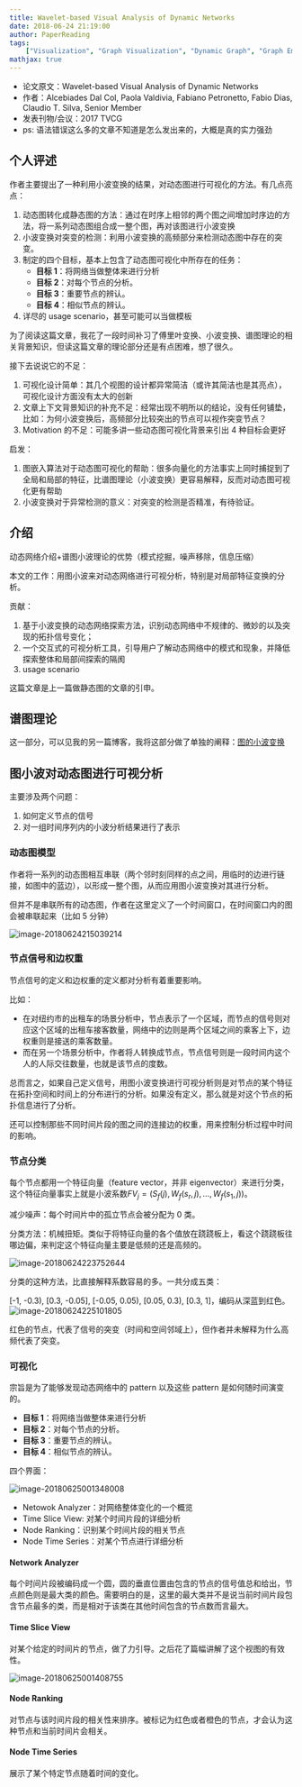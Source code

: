 ```yaml
---
title: Wavelet-based Visual Analysis of Dynamic Networks
date: 2018-06-24 21:19:00
author: PaperReading
tags:
    ["Visualization", "Graph Visualization", "Dynamic Graph", "Graph Embedding"]
mathjax: true
---
```


-   论文原文：Wavelet-based Visual Analysis of Dynamic Networks
-   作者：Alcebiades Dal Col, Paola Valdivia, Fabiano Petronetto, Fabio Dias, Claudio T. Silva, Senior Member
-   发表刊物/会议：2017 TVCG
-   ps: 语法错误这么多的文章不知道是怎么发出来的，大概是真的实力强劲

## 个人评述

作者主要提出了一种利用小波变换的结果，对动态图进行可视化的方法。有几点亮点：

1. 动态图转化成静态图的方法：通过在时序上相邻的两个图之间增加时序边的方法，将一系列动态图组合成一整个图，再对该图进行小波变换
2. 小波变换对突变的检测：利用小波变换的高频部分来检测动态图中存在的突变。
3. 制定的四个目标，基本上包含了动态图可视化中所存在的任务：
    - **目标 1**：将网络当做整体来进行分析
    - **目标 2**：对每个节点的分析。
    - **目标 3**：重要节点的辨认。
    - **目标 4**：相似节点的辨认。
4. 详尽的 usage scenario，甚至可能可以当做模板

为了阅读这篇文章，我花了一段时间补习了傅里叶变换、小波变换、谱图理论的相关背景知识，但读这篇文章的理论部分还是有点困难，想了很久。

接下去说说它的不足：

1. 可视化设计简单：其几个视图的设计都异常简洁（或许其简洁也是其亮点），可视化设计方面没有太大的创新
2. 文章上下文背景知识的补充不足：经常出现不明所以的结论，没有任何铺垫，比如：为何小波变换后，高频部分比较突出的节点可以视作突变节点？
3. Motivation 的不足：可能多讲一些动态图可视化背景来引出 4 种目标会更好

启发：

1. 图嵌入算法对于动态图可视化的帮助：很多向量化的方法事实上同时捕捉到了全局和局部的特征，比谱图理论（小波变换）更容易解释，反而对动态图可视化更有帮助
2. 小波变换对于异常检测的意义：对突变的检测是否精准，有待验证。

## 介绍

动态网络介绍+谱图小波理论的优势（模式挖掘，噪声移除，信息压缩）

本文的工作：用图小波来对动态网络进行可视分析，特别是对局部特征变换的分析。

贡献：

1. 基于小波变换的动态网络探索方法，识别动态网络中不规律的、微妙的以及突现的拓扑信号变化；
2. 一个交互式的可视分析工具，引导用户了解动态网络中的模式和现象，并降低探索整体和局部间探索的隔阂
3. usage scenario

这篇文章是上一篇做静态图的文章的引申。

## 谱图理论

这一部分，可以见我的另一篇博客，我将这部分做了单独的阐释：[图的小波变换](https://jackieanxis.github.io/blog-others/2018/06/19/%E5%9B%BE%E7%9A%84%E5%B0%8F%E6%B3%A2%E5%8F%98%E6%8D%A2/)

## 图小波对动态图进行可视分析

主要涉及两个问题：

1. 如何定义节点的信号
2. 对一组时间序列内的小波分析结果进行了表示

### 动态图模型

作者将一系列的动态图相互串联（两个邻时刻同样的点之间，用临时的边进行链接，如图中的蓝边），以形成一整个图，从而应用图小波变换对其进行分析。

但并不是串联所有的动态图，作者在这里定义了一个时间窗口，在时间窗口内的图会被串联起来（比如 5 分钟）

![image-20180624215039214](https://jackie-image.oss-cn-hangzhou.aliyuncs.com/2018-06-24-135039.png)

### 节点信号和边权重

节点信号的定义和边权重的定义都对分析有着重要影响。

比如：

-   在对纽约市的出租车的场景分析中，节点表示了一个区域，而节点的信号则对应这个区域的出租车接客数量，网络中的边则是两个区域之间的乘客上下，边权重则是接送的乘客数量。
-   而在另一个场景分析中，作者将人转换成节点，节点信号则是一段时间内这个人的人际交往数量，也就是该节点的度数。

总而言之，如果自己定义信号，用图小波变换进行可视分析则是对节点的某个特征在拓扑空间和时间上的分布进行的分析。如果没有定义，那么就是对这个节点的拓扑信息进行了分析。

还可以控制那些不同时间片段的图之间的连接边的权重，用来控制分析过程中时间的影响。

### 节点分类

每个节点都用一个特征向量（feature vector，并非 eigenvector）来进行分类，这个特征向量事实上就是小波系数$FV_j=(S_f(j), W_f(s_r,j), \ldots, W_f(s_1, j))$。

减少噪声：每个时间片中的孤立节点会被分配为 0 类。

分类方法：机械扭矩。类似于将特征向量的各个值放在跷跷板上，看这个跷跷板往哪边偏，来判定这个特征向量主要是低频的还是高频的。

![image-20180624223752644](https://jackie-image.oss-cn-hangzhou.aliyuncs.com/2018-06-24-143752.png)

分类的这种方法，比直接解释系数容易的多。一共分成五类：

[-1, -0.3), [0.3, -0.05], [-0.05, 0.05), [0.05, 0.3), [0.3, 1]，编码从深蓝到红色。![image-20180624225101805](https://jackie-image.oss-cn-hangzhou.aliyuncs.com/2018-06-24-145102.png)

红色的节点，代表了信号的突变（时间和空间邻域上），但作者并未解释为什么高频代表了突变。

### 可视化

宗旨是为了能够发现动态网络中的 pattern 以及这些 pattern 是如何随时间演变的。

-   **目标 1**：将网络当做整体来进行分析
-   **目标 2**：对每个节点的分析。
-   **目标 3**：重要节点的辨认。
-   **目标 4**：相似节点的辨认。

四个界面：

![image-20180625001348008](https://jackie-image.oss-cn-hangzhou.aliyuncs.com/2018-06-24-161348.png)

-   Netowok Analyzer：对网络整体变化的一个概览
-   Time Slice View: 对某个时间片段的详细分析
-   Node Ranking：识别某个时间片段的相关节点
-   Node Time Series：对某个节点进行详细分析

#### Network Analyzer

每个时间片段被编码成一个圆，圆的垂直位置由包含的节点的信号值总和给出，节点颜色则是最大类的颜色。需要明白的是，这里的最大类并不是说当前时间片段包含节点最多的类，而是相对于该类在其他时间包含的节点数而言最大。

#### Time Slice View

对某个给定的时间片的节点，做了力引导。之后花了篇幅讲解了这个视图的有效性。

![image-20180625001408755](https://jackie-image.oss-cn-hangzhou.aliyuncs.com/2018-06-24-161409.png)

#### Node Ranking

对节点与该时间片段的相关性来排序。被标记为红色或者橙色的节点，才会认为这种节点和当前时间片会相关。

#### Node Time Series

展示了某个特定节点随着时间的变化。
